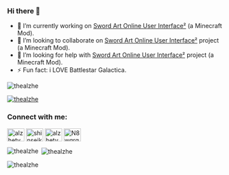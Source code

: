 ### Hi there 👋

- 🔭 I’m currently working on [Sword Art Online User Interface²](https://github.com/thealzhe/sao-ui-2) (a Minecraft Mod).
- 👯 I’m looking to collaborate on [Sword Art Online User Interface²](https://github.com/thealzhe/sao-ui-2) project (a Minecraft Mod).
- 🤔 I’m looking for help with [Sword Art Online User Interface²](https://github.com/thealzhe/sao-ui-2) project (a Minecraft Mod).
- ⚡ Fun fact: i LOVE Battlestar Galactica.

<p align="left"> <img src="https://komarev.com/ghpvc/?username=thealzhe&label=Profile%20views&color=0e75b6&style=flat" alt="thealzhe" /> </p>

<p align="left"> <a href="https://github.com/ryo-ma/github-profile-trophy"><img src="https://github-profile-trophy.vercel.app/?username=thealzhe" alt="thealzhe" /></a> </p>


<h3 align="left">Connect with me:</h3>
<p align="left">
<a href="https://twitter.com/alzhetv" target="blank"><img align="center" src="https://raw.githubusercontent.com/rahuldkjain/github-profile-readme-generator/master/src/images/icons/Social/twitter.svg" alt="alzhetv" height="30" width="40" /></a>
<a href="https://instagram.com/shinseiken.exe" target="blank"><img align="center" src="https://raw.githubusercontent.com/rahuldkjain/github-profile-readme-generator/master/src/images/icons/Social/instagram.svg" alt="shinseiken.exe" height="30" width="40" /></a>
<a href="https://www.youtube.com/c/alzhetv" target="blank"><img align="center" src="https://raw.githubusercontent.com/rahuldkjain/github-profile-readme-generator/master/src/images/icons/Social/youtube.svg" alt="alzhetv" height="30" width="40" /></a>
<a href="https://discord.gg/N8wqrgTWD8" target="blank"><img align="center" src="https://raw.githubusercontent.com/rahuldkjain/github-profile-readme-generator/master/src/images/icons/Social/discord.svg" alt="N8wqrgTWD8" height="30" width="40" /></a>
</p>

<p><img align="left" src="https://github-readme-stats.vercel.app/api/top-langs?username=thealzhe&show_icons=true&locale=en&layout=compact" alt="thealzhe" /></p>

<p>&nbsp;<img align="center" src="https://github-readme-stats.vercel.app/api?username=thealzhe&show_icons=true&locale=en" alt="thealzhe" /></p>

<p><img align="center" src="https://github-readme-streak-stats.herokuapp.com/?user=thealzhe&" alt="thealzhe" /></p>
